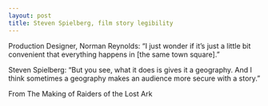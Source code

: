 ```yaml
---
layout: post
title: Steven Spielberg, film story legibility
---
```

Production Designer, Norman Reynolds: “I just wonder if it’s just a little bit convenient that everything happens in [the same town square].”

Steven Spielberg: “But you see, what it does is gives it a geography. And I think sometimes a geography makes an audience more secure with a story.”

From The Making of Raiders of the Lost Ark
